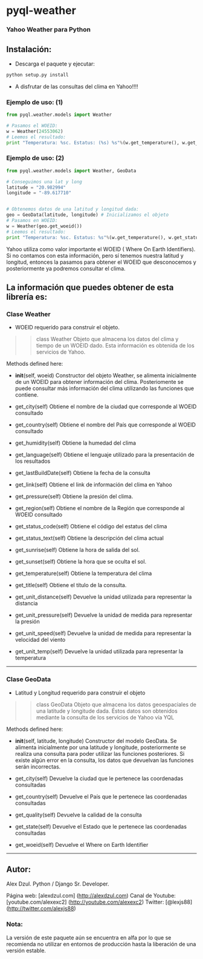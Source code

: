 pyql-weather
=================
### Yahoo Weather para Python


Instalación:
------------------------------------------------------------

+ Descarga el paquete y ejecutar:

```bash
python setup.py install
```

+ A disfrutar de las consultas del clima en Yahoo!!!!


### Ejemplo de uso: (1)

```python
from pyql.weather.models import Weather

# Pasamos el WOEID:
w = Weather(24553062)
# Leemos el resultado:
print "Temperatura: %sc. Estatus: (%s) %s"%(w.get_temperature(), w.get_status_code(), w.get_status_text())

```

### Ejemplo de uso: (2)

```python
from pyql.weather.models import Weather, GeoData

# Conseguimos una lat y long
latitude = "20.982994"
longitude = "-89.617710"


# Obtenemos datos de una latitud y longitud dada:
geo = GeoData(latitude, longitude) # Inicializamos el objeto
# Pasamos en WOEID:
w = Weather(geo.get_woeid())
# Leemos el resultado:
print "Temperatura: %sc. Estatus: %s"%(w.get_temperature(), w.get_status_text())

```

Yahoo utiliza como valor importante el WOEID ( Where On Earth Identifiers).
Si no contamos con esta información, pero sí tenemos nuestra latitud y longitud, entonces la pasamos
para obtener el WOEID que desconocemos y posteriormente ya podremos consultar el clima.



La información que puedes obtener de esta librería es:
----------------------------------------------------------------------------------------------------

### Clase Weather
+ WOEID requerido para construir el objeto.

>> class Weather
Objeto que almacena los datos del clima y tiempo de un WOEID dado. Esta información es obtenida de los
servicios de Yahoo.

Methods defined here:

+ __init__(self, woeid)
       Constructor del objeto Weather, se alimenta inicialmente de un WOEID para obtener información del clima.
       Posteriomente se puede consultar más información del clima utilizando las funciones que contiene.

+ get_city(self)
       Obtiene el nombre de la ciudad que corresponde al WOEID consultado

+ get_country(self)
      Obtiene el nombre del País que corresponde al WOEID consultado

+ get_humidity(self)
       Obtiene la humedad del clima

+ get_language(self)
     Obtiene el lenguaje utilizado para la presentación de los resultados

+ get_lastBuildDate(self)
       Obtiene la fecha de la consulta

+ get_link(self)
      Obtiene el link de información del clima en Yahoo

+ get_pressure(self)
      Obtiene la presión del clima.

+ get_region(self)
      Obtiene el nombre de la Región que corresponde al WOEID consultado

+ get_status_code(self)
      Obtiene el código del estatus del clima

+ get_status_text(self)
     Obtiene la descripción del clima actual

+ get_sunrise(self)
       Obtiene la hora de salida del sol.

+ get_sunset(self)
     Obtiene la hora que se oculta el sol.

+ get_temperature(self)
     Obtiene la temperatura del clima

+ get_title(self)
      Obtiene el título de la consulta.

+ get_unit_distance(self)
      Devuelve la unidad utilizada para representar la distancia

+ get_unit_pressure(self)
      Devuelve la unidad de medida para representar la presión

+ get_unit_speed(self)
      Devuelve la unidad de medida para representar la velocidad del viento

+ get_unit_temp(self)
     Devuelve la unidad utilizada para representar la temperatura

--------------------------------------------------------------------------------------

### Clase GeoData
+ Latitud y Longitud requerido para construir el objeto

>>class GeoData
  Objeto que almacena los datos geoespaciales de una latitude y longitude dada. Éstos datos son obtenidos
  mediante la consulta de los servicios de Yahoo vía YQL

Methods defined here:

+  __init__(self, latitude, longitude)
      Constructor del modelo GeoData. Se alimenta inicialmente por una latitude y longitude, posteriormente se
      realiza una consulta para poder utilizar las funciones posteriores. Si existe algún error en la consulta, los datos
      que devuelvan las funciones serán incorrectas.

+ get_city(self)
     Devuelve la ciudad que le pertenece las coordenadas consultadas

+ get_country(self)
      Devuelve el País que le pertenece las coordenadas consultadas

+ get_quality(self)
    Devuelve la calidad de la consulta

+ get_state(self)
     Devuelve el Estado que le pertenece las coordenadas consultadas

+ get_woeid(self)
     Devuelve el Where on Earth Identifier

--------------------------------------------------------------------------------------

Autor:
-------------------------------------------------------------
Alex Dzul.
Python / Django Sr. Developer.

Página web: [alexdzul.com] (http://alexdzul.com)
Canal de Youtube: [youtube.com/alexexc2] (http://youtube.com/alexexc2)
Twitter: [@lexjs88] (http://twitter.com/alexjs88)


### Nota:

La versión de este paquete aún se encuentra en alfa por lo que
se recomienda no utilizar en entornos de producción hasta la liberación
de una versión estable.